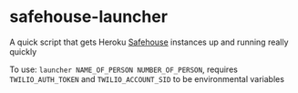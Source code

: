safehouse-launcher
==================

A quick script that gets Heroku [Safehouse](https://github.com/hwayne/safehouse) instances up and running really quickly

To use: `launcher NAME_OF_PERSON NUMBER_OF_PERSON`, requires `TWILIO_AUTH_TOKEN` and `TWILIO_ACCOUNT_SID` to be environmental variables
